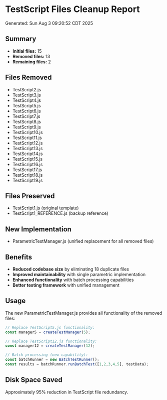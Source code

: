 # TestScript Files Cleanup Report
Generated: Sun Aug  3 09:20:52 CDT 2025

## Summary
- **Initial files:** 15
- **Removed files:** 13  
- **Remaining files:** 2

## Files Removed
- TestScript2.js
- TestScript3.js
- TestScript4.js
- TestScript5.js
- TestScript6.js
- TestScript7.js
- TestScript8.js
- TestScript9.js
- TestScript10.js
- TestScript11.js
- TestScript12.js
- TestScript13.js
- TestScript14.js
- TestScript15.js
- TestScript16.js
- TestScript17.js
- TestScript18.js
- TestScript19.js

## Files Preserved
- TestScript1.js (original template)
- TestScript1_REFERENCE.js (backup reference)

## New Implementation
- ParametricTestManager.js (unified replacement for all removed files)

## Benefits
- **Reduced codebase size** by eliminating 18 duplicate files
- **Improved maintainability** with single parametric implementation
- **Enhanced functionality** with batch processing capabilities
- **Better testing framework** with unified management

## Usage
The new ParametricTestManager.js provides all functionality of the removed files:

```javascript
// Replace TestScript5.js functionality:
const manager5 = createTestManager(5);

// Replace TestScript12.js functionality:
const manager12 = createTestManager(12);

// Batch processing (new capability):
const batchRunner = new BatchTestRunner();
const results = batchRunner.runBatchTest([1,2,3,4,5], testData);
```

## Disk Space Saved
Approximately 95% reduction in TestScript file redundancy.
